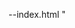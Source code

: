 --index.html
"
<!DOCTYPE html>
<html>
<head>
  <title>my website</title>
      <style>
        
        img{
            width: 80px;
        }
      </style> 
</head>
<body>

<table border="1">
    <tr>
        <th colspan="2">My Day</th>
    </tr>
    <tr>
        <td>
            <p><strong>1. wake up early</strong></p>
            <ul>
                <li>5AM</li>
                </ul>
                <ul style="list-style-type: square;">
                <li>walk</li>
                <li>jog</li>
            </ul>
        </td>
        <td rowspan="3" >
            <table border="1" width="50%" height="50%">
                <tr ><th colspan="2">Things to watch</th></tr>
                <tr>
                    <td><img src="assets/images/cod.jpg"></td>
                    <td><img src="assets/images/cod.jpg"></td>
                </tr>
                <tr>
                    <td><img src="assets/images/cod.jpg"></td>
                    <td><img src="assets/images/cod.jpg"></td>
                </tr>
            </table>
        </td>
    </tr>
    <tr>
        <td >
            <p><strong>2. breakfast</strong></p>
            <ul>
                <li>8AM</li>
                </ul>
                <ul style="list-style-type: square;">
                <li>eggs</li>
                <li>coffee</li>
            </ul>
        </td>
    </tr>
    <tr>
        <td>
            <p><strong>3. go to Saveetha</strong></p>
            <ul>
                <li>8AM</li>
                </ul>
                <ul style="list-style-type: square;">
                <li>attend classes</li>
                <li>to be continued</li>
            </ul>
        </td>
    </tr>
</table>

</body>
</html>
"

![Screenshot 2024-07-03 222714](https://github.com/ArunJ03/my-day-timetable/assets/131673036/2eff84f4-280c-427c-985f-59f38ffd827e)
